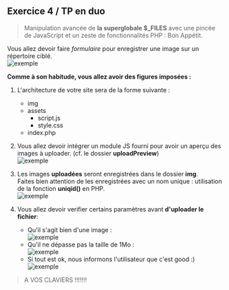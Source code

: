 ## Exercice 4 / TP en duo

> Manipulation avancée de **la superglobale $_FILES** avec une pincée de JavaScript et un zeste de fonctionnalités PHP : Bon Appétit.

Vous allez devoir faire *formulaire* pour enregistrer une image sur un répertoire ciblé.  
![exemple](img/capture01.PNG "exemple")  

**Comme à son habitude, vous allez avoir des figures imposées :**  

1. L'architecture de votre site sera de la forme suivante :
    - img
    - assets
        - script.js
        - style.css
    - index.php

2. Vous allez devoir intégrer un module JS fourni pour avoir un aperçu des images à uploader. (cf. le dossier **uploadPreview**)  
![exemple](img/capture02.PNG "exemple")  

3. Les images **uploadées** seront enregistrées dans le dossier **img**.  
Faites bien attention de les enregistrées avec un nom unique : utilisation de la fonction **uniqid()** en PHP.  
![exemple](img/capture05.PNG "exemple")  

4. Vous allez devoir verifier certains paramètres avant **d'uploader le fichier**:  
    - Qu'il s'agit bien d'une image :  
    ![exemple](img/capture03.PNG "exemple")  
    - Qu'il ne dépasse pas la taille de 1Mo :  
    ![exemple](img/capture04.PNG "exemple")  
    - Si tout est ok, nous informons l'utilisateur que c'est good :)  
    ![exemple](img/capture06.PNG "exemple")

> A VOS CLAVIERS !!!!!!!